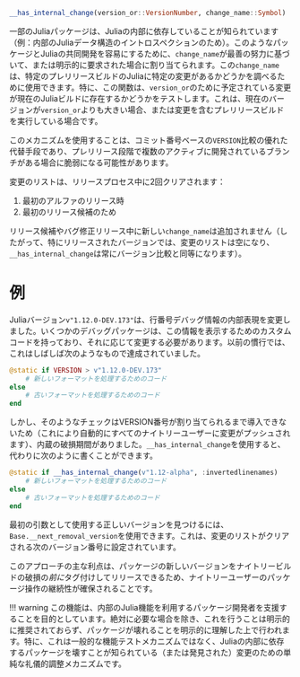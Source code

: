 ```julia
__has_internal_change(version_or::VersionNumber, change_name::Symbol)
```

一部のJuliaパッケージは、Juliaの内部に依存していることが知られています（例：内部のJuliaデータ構造のイントロスペクションのため）。このようなパッケージとJuliaの共同開発を容易にするために、`change_name`が最善の努力に基づいて、または明示的に要求された場合に割り当てられます。この`change_name`は、特定のプレリリースビルドのJuliaに特定の変更があるかどうかを調べるために使用できます。特に、この関数は、`version_or`のために予定されている変更が現在のJuliaビルドに存在するかどうかをテストします。これは、現在のバージョンが`version_or`よりも大きい場合、または変更を含むプレリリースビルドを実行している場合です。

このメカニズムを使用することは、コミット番号ベースの`VERSION`比較の優れた代替手段であり、プレリリース段階で複数のアクティブに開発されているブランチがある場合に脆弱になる可能性があります。

変更のリストは、リリースプロセス中に2回クリアされます：

1. 最初のアルファのリリース時
2. 最初のリリース候補のため

リリース候補やバグ修正リリース中に新しい`change_name`は追加されません（したがって、特にリリースされたバージョンでは、変更のリストは空になり、`__has_internal_change`は常にバージョン比較と同等になります）。

# 例

Juliaバージョン`v"1.12.0-DEV.173"`は、行番号デバッグ情報の内部表現を変更しました。いくつかのデバッグパッケージは、この情報を表示するためのカスタムコードを持っており、それに応じて変更する必要があります。以前の慣行では、これはしばしば次のようなもので達成されていました。

```julia
@static if VERSION > v"1.12.0-DEV.173"
    # 新しいフォーマットを処理するためのコード
else
    # 古いフォーマットを処理するためのコード
end
```

しかし、そのようなチェックはVERSION番号が割り当てられるまで導入できないため（これにより自動的にすべてのナイトリーユーザーに変更がプッシュされます）、内蔵の破損期間がありました。`__has_internal_change`を使用すると、代わりに次のように書くことができます。

```julia
@static if __has_internal_change(v"1.12-alpha", :invertedlinenames)
    # 新しいフォーマットを処理するためのコード
else
    # 古いフォーマットを処理するためのコード
end
```

最初の引数として使用する正しいバージョンを見つけるには、`Base.__next_removal_version`を使用できます。これは、変更のリストがクリアされる次のバージョン番号に設定されています。

このアプローチの主な利点は、パッケージの新しいバージョンをナイトリービルドの破損の*前に*タグ付けしてリリースできるため、ナイトリーユーザーのパッケージ操作の継続性が確保されることです。

!!! warning
    この機能は、内部のJulia機能を利用するパッケージ開発者を支援することを目的としています。絶対に必要な場合を除き、これを行うことは明示的に推奨されておらず、パッケージが壊れることを明示的に理解した上で行われます。特に、これは一般的な機能テストメカニズムではなく、Juliaの内部に依存するパッケージを壊すことが知られている（または発見された）変更のための単純な礼儀的調整メカニズムです。

